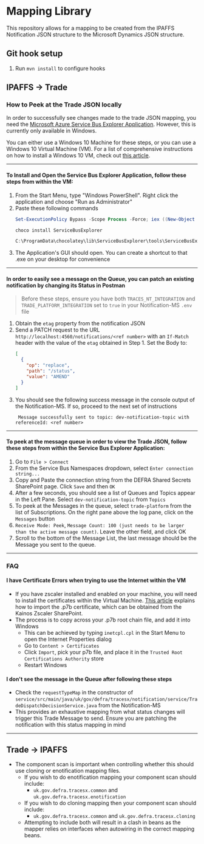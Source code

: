 # Mapping Library

This repository allows for a mapping to be created from the
IPAFFS Notification JSON structure to the Microsoft Dynamics JSON structure.

## Git hook setup

1. Run `mvn install` to configure hooks

## IPAFFS -> Trade

### How to Peek at the Trade JSON locally

In order to successfully see changes made to the trade JSON mapping, you need
the [Microsoft Azure Service Bus Explorer Application](https://github.com/paolosalvatori/ServiceBusExplorer).
However, this is currently only available in Windows.

You can either use a Windows 10 Machine for these steps, or you can use a Windows 10 Virtual
Machine (VM).
For a list of comprehensive instructions on how to install a Windows 10 VM, check
out [this article](https://www.howtogeek.com/657464/how-to-install-a-windows-10-virtualbox-vm-on-macos/).

___

#### To Install and Open the Service Bus Explorer Application, follow these steps from within the VM:

1. From the Start Menu, type "Windows PowerShell". Right click the application and choose "Run as
   Administrator"
2. Paste these following commands
    ```powershell
    Set-ExecutionPolicy Bypass -Scope Process -Force; iex ((New-Object System.Net.WebClient).DownloadString('https://chocolatey.org/install.ps1')) 
    
    choco install ServiceBusExplorer
    
    C:\ProgramData\chocolatey\lib\ServiceBusExplorer\tools\ServiceBusExplorer.exe
    ```
3. The Application's GUI should open. You can create a shortcut to that .exe on your desktop for
   convenience

___

#### In order to easily see a message on the Queue, you can patch an existing notification by changing its Status in Postman

> Before these steps, ensure you have both `TRACES_NT_INTEGRATION` and `TRADE_PLATFORM_INTEGRATION`
> set to `true` in your Notification-MS `.env` file

1. Obtain the `etag` property from the notification JSON
2. Send a PATCH request to the URL `http://localhost:4560/notifications/<ref number>` with
   an `If-Match` header with the value of the `etag` obtained in Step 1.
   Set the Body to:
    ```json
    [
      {
        "op": "replace",
        "path": "/status",
        "value": "AMEND"
      }
    ]
    ```
3. You should see the following success message in the console output of the Notification-MS. If so,
   proceed to the next set of instructions
    ```
     Message successfully sent to topic: dev-notification-topic with referenceId: <ref number>
    ```

___

#### To peek at the message queue in order to view the Trade JSON, follow these steps from within the Service Bus Explorer Application:

1. Go to `File > Connect`
2. From the Service Bus Namespaces dropdown, select `Enter connection string...`
3. Copy and Paste the connection string from the DEFRA Shared Secrets SharePoint page. Click `Save`
   and then `OK`
4. After a few seconds, you should see a list of Queues and Topics appear in the Left Pane.
   Select `dev-notification-topic` from `Topics`
5. To peek at the Messages in the queue, select `trade-platform` from the list of Subscriptions. On
   the right pane above the log pane, click on the `Messages` button
6. `Receive Mode: Peek`, `Message Count: 100 (just needs to be larger than the active message count)`.
   Leave the other field, and click OK
7. Scroll to the bottom of the Message List, the last message should be the Message you sent to the
   queue.

___

### FAQ

#### I have Certificate Errors when trying to use the Internet within the VM

- If you have zscaler installed and enabled on your machine, you will need to install the
  certificates within the Virtual
  Machine. [This article](https://help.zscaler.com/zia/configuration-example-importing-zscaler-root-certificate-ie-11)
  explains how to import the .p7b certificate, which can be obtained from the Kainos Zscaler
  SharePoint.
- The process is to copy across your .p7b root chain file, and add it into Windows
    - This can be achieved by typing `inetcpl.cpl` in the Start Menu to open the Internet Properties
      dialog
    - Go to `Content > Certificates`
    - Click `Import`, pick your p7b file, and place it in
      the `Trusted Root Certifications Authority` store
    - Restart Windows

#### I don't see the message in the Queue after following these steps

- Check the `requestTypeMap` in the constructor
  of `service/src/main/java/uk/gov/defra/tracesx/notification/service/TradeDispatchDecisionService.java`
  from the Notification-MS
- This provides an exhaustive mapping from what status changes will trigger this Trade Message to
  send. Ensure you are patching the notification with this status mapping in mind

___

## Trade -> IPAFFS 
* The component scan is important when controlling whether this should use cloning or
  enotification mapping files.
    * If you wish to do enotification mapping your component scan should include:
        * `uk.gov.defra.tracesx.common` and `uk.gov.defra.tracesx.enotification`
    * If you wish to do cloning mapping then your component scan should include:
        * `uk.gov.defra.tracesx.common` and `uk.gov.defra.tracesx.cloning`
    * Attempting to include both will result in a clash in beans as the mapper relies on interfaces
      when autowiring in the correct mapping beans.

